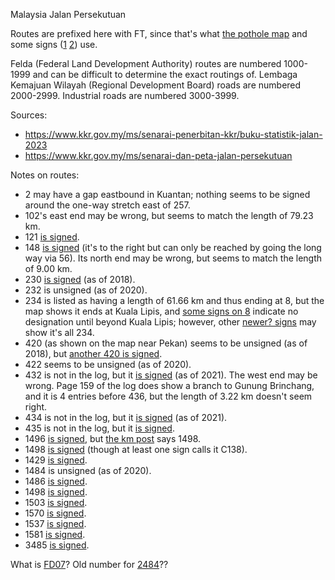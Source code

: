 Malaysia Jalan Persekutuan

Routes are prefixed here with FT, since that's what [the pothole map](https://www.arcgis.com/home/webmap/viewer.html?url=https%3A%2F%2Fmygos.mygeoportal.gov.my%2Fgisserver%2Frest%2Fservices%2FJKR_Potholes%2FJKR_Potholes_ASaPP%2FFeatureServer&source=sd) and some signs ([1](https://www.google.com/maps/@3.7297178,102.6416336,3a,15y,106.22h,75.49t/data=!3m7!1e1!3m5!1sB90ZUglmKKHbBph11eg2dw!2e0!6shttps:%2F%2Fstreetviewpixels-pa.googleapis.com%2Fv1%2Fthumbnail%3Fpanoid%3DB90ZUglmKKHbBph11eg2dw%26cb_client%3Dmaps_sv.share%26w%3D900%26h%3D600%26yaw%3D106.22118364269049%26pitch%3D14.509507299628552%26thumbfov%3D90!7i13312!8i6656?coh=205410&entry=ttu) [2](https://www.google.com/maps/@3.9601291,102.4291884,3a,15y,229.91h,84.91t/data=!3m7!1e1!3m5!1sYx1PH97b1jWOMJ4SEmWavA!2e0!6shttps:%2F%2Fstreetviewpixels-pa.googleapis.com%2Fv1%2Fthumbnail%3Fpanoid%3DYx1PH97b1jWOMJ4SEmWavA%26cb_client%3Dmaps_sv.share%26w%3D900%26h%3D600%26yaw%3D229.91371022184416%26pitch%3D5.088899779745432%26thumbfov%3D90!7i13312!8i6656?coh=205410&entry=ttu)) use.

Felda (Federal Land Development Authority) routes are numbered 1000-1999 and can be difficult to determine the exact routings of. Lembaga Kemajuan Wilayah (Regional Development Board) roads are numbered 2000-2999. Industrial roads are numbered 3000-3999.

Sources:
* https://www.kkr.gov.my/ms/senarai-penerbitan-kkr/buku-statistik-jalan-2023
* https://www.kkr.gov.my/ms/senarai-dan-peta-jalan-persekutuan

Notes on routes:
* 2 may have a gap eastbound in Kuantan; nothing seems to be signed around the one-way stretch east of 257.
* 102's east end may be wrong, but seems to match the length of 79.23 km.
* 121 [is signed](https://www.google.com/maps/@3.4749502,101.9088626,3a,15y,134.15h,87.68t/data=!3m7!1e1!3m5!1sAKxpbq2GjWwhdjLzCdD91Q!2e0!6shttps:%2F%2Fstreetviewpixels-pa.googleapis.com%2Fv1%2Fthumbnail%3Fpanoid%3DAKxpbq2GjWwhdjLzCdD91Q%26cb_client%3Dmaps_sv.share%26w%3D900%26h%3D600%26yaw%3D134.1451165482576%26pitch%3D2.321116989392806%26thumbfov%3D90!7i16384!8i8192?coh=205410&entry=ttu).
* 148 [is signed](https://www.google.com/maps/@3.695882,101.7490464,3a,18.6y,207.47h,90.95t/data=!3m7!1e1!3m5!1s9OCNJb3bouF1nlSx1eoFLQ!2e0!6shttps:%2F%2Fstreetviewpixels-pa.googleapis.com%2Fv1%2Fthumbnail%3Fpanoid%3D9OCNJb3bouF1nlSx1eoFLQ%26cb_client%3Dmaps_sv.share%26w%3D900%26h%3D600%26yaw%3D207.46675500657298%26pitch%3D-0.9527050645401545%26thumbfov%3D90!7i16384!8i8192?coh=205410&entry=ttu) (it's to the right but can only be reached by going the long way via 56). Its north end may be wrong, but seems to match the length of 9.00 km.
* 230 [is signed](https://www.google.com/maps/@3.7479931,103.3145347,3a,17.6y,154.76h,94.19t/data=!3m7!1e1!3m5!1sof8mYyQsiDsLrybHK5Ytzg!2e0!6shttps:%2F%2Fstreetviewpixels-pa.googleapis.com%2Fv1%2Fthumbnail%3Fpanoid%3Dof8mYyQsiDsLrybHK5Ytzg%26cb_client%3Dmaps_sv.share%26w%3D900%26h%3D600%26yaw%3D154.7634189660908%26pitch%3D-4.188440400562996%26thumbfov%3D90!7i13312!8i6656?coh=205410&entry=ttu) (as of 2018).
* 232 is unsigned (as of 2020).
* 234 is listed as having a length of 61.66 km and thus ending at 8, but the map shows it ends at Kuala Lipis, and [some signs on 8](https://www.google.com/maps/@4.1610433,102.0323492,3a,15.2y,17.56h,88.67t/data=!3m7!1e1!3m5!1sxgBmNsbzbqd6xkaLxBJIcA!2e0!6shttps:%2F%2Fstreetviewpixels-pa.googleapis.com%2Fv1%2Fthumbnail%3Fpanoid%3DxgBmNsbzbqd6xkaLxBJIcA%26cb_client%3Dmaps_sv.share%26w%3D900%26h%3D600%26yaw%3D17.560315474789803%26pitch%3D1.328331623347978%26thumbfov%3D90!7i13312!8i6656?coh=205410&entry=ttu) indicate no designation until beyond Kuala Lipis; however, other [newer? signs](https://www.google.com/maps/@4.1640842,102.033363,3a,37.6y,358.22h,91.81t/data=!3m7!1e1!3m5!1s16UxK1QKSU7w8ptSloJnKg!2e0!6shttps:%2F%2Fstreetviewpixels-pa.googleapis.com%2Fv1%2Fthumbnail%3Fpanoid%3D16UxK1QKSU7w8ptSloJnKg%26cb_client%3Dmaps_sv.share%26w%3D900%26h%3D600%26yaw%3D358.22087119866876%26pitch%3D-1.8072904789094508%26thumbfov%3D90!7i13312!8i6656?coh=205410&entry=ttu) may show it's all 234.
* 420 (as shown on the map near Pekan) seems to be unsigned (as of 2018), but [another 420 is signed](https://www.google.com/maps/@3.7683689,103.2251332,3a,15y,54.14h,98.44t/data=!3m7!1e1!3m5!1sUTW9I4WHcFWfF7g21p6FRA!2e0!6shttps:%2F%2Fstreetviewpixels-pa.googleapis.com%2Fv1%2Fthumbnail%3Fpanoid%3DUTW9I4WHcFWfF7g21p6FRA%26cb_client%3Dmaps_sv.share%26w%3D900%26h%3D600%26yaw%3D54.141257678622026%26pitch%3D-8.437252626973375%26thumbfov%3D90!7i16384!8i8192?coh=205410&entry=ttu).
* 422 seems to be unsigned (as of 2020).
* 432 is not in the log, but it [is signed](https://www.google.com/maps/@4.5084923,101.4078124,3a,15y,27.94h,90.33t/data=!3m7!1e1!3m5!1sy8hevghwFmkdJBhdG648cg!2e0!6shttps:%2F%2Fstreetviewpixels-pa.googleapis.com%2Fv1%2Fthumbnail%3Fpanoid%3Dy8hevghwFmkdJBhdG648cg%26cb_client%3Dmaps_sv.share%26w%3D900%26h%3D600%26yaw%3D27.93705723487558%26pitch%3D-0.3284256453140699%26thumbfov%3D90!7i16384!8i8192?coh=205410&entry=ttu) (as of 2021). The west end may be wrong. Page 159 of the log does show a branch to Gunung Brinchang, and it is 4 entries before 436, but the length of 3.22 km doesn't seem right.
* 434 is not in the log, but it [is signed](https://www.google.com/maps/@4.4835391,101.3785056,3a,15y,313.72h,88.81t/data=!3m7!1e1!3m5!1sVEIm8gmyF_5_5jXyI9XwCQ!2e0!6shttps:%2F%2Fstreetviewpixels-pa.googleapis.com%2Fv1%2Fthumbnail%3Fpanoid%3DVEIm8gmyF_5_5jXyI9XwCQ%26cb_client%3Dmaps_sv.share%26w%3D900%26h%3D600%26yaw%3D313.72087977266955%26pitch%3D1.188546197623154%26thumbfov%3D90!7i16384!8i8192?coh=205410&entry=ttu) (as of 2021).
* 435 is not in the log, but it [is signed](https://www.google.com/maps/@3.9681375,103.4060309,3a,21y,35.06h,91.33t/data=!3m7!1e1!3m5!1sUu_9gEYSeEhZub19iivzRQ!2e0!6shttps:%2F%2Fstreetviewpixels-pa.googleapis.com%2Fv1%2Fthumbnail%3Fpanoid%3DUu_9gEYSeEhZub19iivzRQ%26cb_client%3Dmaps_sv.share%26w%3D900%26h%3D600%26yaw%3D35.060333861829285%26pitch%3D-1.3316792741508863%26thumbfov%3D90!7i16384!8i8192?coh=205410&entry=ttu).
* 1496 [is signed](https://www.google.com/maps/@3.6110237,101.9043376,3a,22.2y,236.62h,91.39t/data=!3m7!1e1!3m5!1sxw32AEe2DvH7e0X8iYC0LQ!2e0!6shttps:%2F%2Fstreetviewpixels-pa.googleapis.com%2Fv1%2Fthumbnail%3Fpanoid%3Dxw32AEe2DvH7e0X8iYC0LQ%26cb_client%3Dmaps_sv.share%26w%3D900%26h%3D600%26yaw%3D236.62218391026218%26pitch%3D-1.3910257142553206%26thumbfov%3D90!7i16384!8i8192?coh=205410&entry=ttu), but [the km post](https://www.google.com/maps/@3.6196038,101.9005426,3a,15y,177.63h,76.39t/data=!3m7!1e1!3m5!1sLd46ZMhYtk5U22kF-GkYBQ!2e0!6shttps:%2F%2Fstreetviewpixels-pa.googleapis.com%2Fv1%2Fthumbnail%3Fpanoid%3DLd46ZMhYtk5U22kF-GkYBQ%26cb_client%3Dmaps_sv.share%26w%3D900%26h%3D600%26yaw%3D177.63255050201184%26pitch%3D13.607320611747127%26thumbfov%3D90!7i16384!8i8192?coh=205410&entry=ttu) says 1498.
* 1498 [is signed](https://youtu.be/yLR0TIOHQ2c?t=685) (though at least one sign calls it C138).
* 1429 [is signed](https://www.google.com/maps/@3.7026071,103.0483251,3a,15y,67.2h,91.72t/data=!3m7!1e1!3m5!1sGwxG5on5lhIY0KEo3u0j8A!2e0!6shttps:%2F%2Fstreetviewpixels-pa.googleapis.com%2Fv1%2Fthumbnail%3Fpanoid%3DGwxG5on5lhIY0KEo3u0j8A%26cb_client%3Dmaps_sv.share%26w%3D900%26h%3D600%26yaw%3D67.20399838325882%26pitch%3D-1.7169944254471403%26thumbfov%3D90!7i13312!8i6656?coh=205410&entry=ttu).
* 1484 is unsigned (as of 2020).
* 1486 [is signed](https://www.google.com/maps/@3.7572008,103.2044735,3a,15.7y,216.45h,91.62t/data=!3m7!1e1!3m5!1swcTxl_QWKjNhfOhcq_yadg!2e0!6shttps:%2F%2Fstreetviewpixels-pa.googleapis.com%2Fv1%2Fthumbnail%3Fpanoid%3DwcTxl_QWKjNhfOhcq_yadg%26cb_client%3Dmaps_sv.share%26w%3D900%26h%3D600%26yaw%3D216.44949565158538%26pitch%3D-1.6230380412421255%26thumbfov%3D90!7i13312!8i6656?coh=205410&entry=ttu).
* 1498 [is signed](https://youtu.be/JPG_bInjlA4?t=568).
* 1503 [is signed](https://www.google.com/maps/@4.2210851,101.7973378,3a,15y,57.6h,90.26t/data=!3m7!1e1!3m5!1sUVbWFkOuxj4fYgRREgyJ7w!2e0!6shttps:%2F%2Fstreetviewpixels-pa.googleapis.com%2Fv1%2Fthumbnail%3Fpanoid%3DUVbWFkOuxj4fYgRREgyJ7w%26cb_client%3Dmaps_sv.share%26w%3D900%26h%3D600%26yaw%3D57.601580472918876%26pitch%3D-0.2550038179090137%26thumbfov%3D90!7i13312!8i6656?coh=205410&entry=ttu).
* 1570 [is signed](https://www.google.com/maps/@3.7043807,102.9569564,3a,15y,109.08h,91.56t/data=!3m7!1e1!3m5!1sS0Uz3_8kRdJb2YOElJ_d3A!2e0!6shttps:%2F%2Fstreetviewpixels-pa.googleapis.com%2Fv1%2Fthumbnail%3Fpanoid%3DS0Uz3_8kRdJb2YOElJ_d3A%26cb_client%3Dmaps_sv.share%26w%3D900%26h%3D600%26yaw%3D109.07787672296716%26pitch%3D-1.5626562858998767%26thumbfov%3D90!7i16384!8i8192?coh=205410&entry=ttu).
* 1537 [is signed](https://www.google.com/maps/@3.7286055,102.6151946,3a,15y,15.74h,88.83t/data=!3m7!1e1!3m5!1sBhMoXgFzyuA3OFz7Vm7BQg!2e0!6shttps:%2F%2Fstreetviewpixels-pa.googleapis.com%2Fv1%2Fthumbnail%3Fpanoid%3DBhMoXgFzyuA3OFz7Vm7BQg%26cb_client%3Dmaps_sv.share%26w%3D900%26h%3D600%26yaw%3D15.740060450959785%26pitch%3D1.16690013135603%26thumbfov%3D90!7i13312!8i6656?coh=205410&entry=ttu).
* 1581 [is signed](https://www.google.com/maps/@4.0481928,103.1437099,3a,15.8y,145.37h,86.02t/data=!3m7!1e1!3m5!1s0kpXWot3B0puvWiWYqSs_w!2e0!6shttps:%2F%2Fstreetviewpixels-pa.googleapis.com%2Fv1%2Fthumbnail%3Fpanoid%3D0kpXWot3B0puvWiWYqSs_w%26cb_client%3Dmaps_sv.share%26w%3D900%26h%3D600%26yaw%3D145.36543742398956%26pitch%3D3.9817621446533735%26thumbfov%3D90!7i13312!8i6656?coh=205410&entry=ttu).
* 3485 [is signed](https://www.google.com/maps/@3.8329149,103.3473734,3a,15y,28.73h,94.56t/data=!3m7!1e1!3m5!1sEe_MgE5-Ajnrk7QFoYn7hA!2e0!6shttps:%2F%2Fstreetviewpixels-pa.googleapis.com%2Fv1%2Fthumbnail%3Fpanoid%3DEe_MgE5-Ajnrk7QFoYn7hA%26cb_client%3Dmaps_sv.share%26w%3D900%26h%3D600%26yaw%3D28.726050781954864%26pitch%3D-4.55823725130908%26thumbfov%3D90!7i16384!8i8192?coh=205410&entry=ttu).

What is [FD07](https://www.google.com/maps/@3.4965625,103.3866416,3a,15y,202.3h,95.67t/data=!3m7!1e1!3m5!1s-75zijf8aEOUoRVEo9euZw!2e0!6shttps:%2F%2Fstreetviewpixels-pa.googleapis.com%2Fv1%2Fthumbnail%3Fpanoid%3D-75zijf8aEOUoRVEo9euZw%26cb_client%3Dmaps_sv.share%26w%3D900%26h%3D600%26yaw%3D202.29946661137572%26pitch%3D-5.669501684146653%26thumbfov%3D90!7i13312!8i6656?coh=205410&entry=ttu)? Old number for [2484](https://www.google.com/maps/@3.5010998,103.3811279,3a,17.6y,249.89h,95.37t/data=!3m7!1e1!3m5!1sb-HmEMRotLg2xuUyw3S29A!2e0!6shttps:%2F%2Fstreetviewpixels-pa.googleapis.com%2Fv1%2Fthumbnail%3Fpanoid%3Db-HmEMRotLg2xuUyw3S29A%26cb_client%3Dmaps_sv.share%26w%3D900%26h%3D600%26yaw%3D249.89006719889528%26pitch%3D-5.374530114816551%26thumbfov%3D90!7i13312!8i6656?coh=205410&entry=ttu)??
